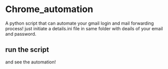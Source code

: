 # Chrome_automation
A python script that can automate your gmail login and mail forwarding process!
just initiate a details.ini file in same folder with deails of your email  and password.
## run the script 
and see the automation!
